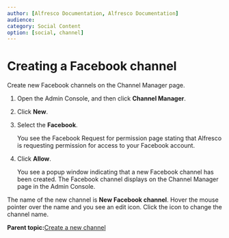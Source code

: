 ```yaml
---
author: [Alfresco Documentation, Alfresco Documentation]
audience: 
category: Social Content
option: [social, channel]
---
```


# Creating a Facebook channel

Create new Facebook channels on the Channel Manager page.

1.  Open the Admin Console, and then click **Channel Manager**.

2.  Click **New**.

3.  Select the **Facebook**.

    You see the Facebook Request for permission page stating that Alfresco is requesting permission for access to your Facebook account.

4.  Click **Allow**.

    You see a popup window indicating that a new Facebook channel has been created. The Facebook channel displays on the Channel Manager page in the Admin Console.


The name of the new channel is **New Facebook channel**. Hover the mouse pointer over the name and you see an edit icon. Click the icon to change the channel name.

**Parent topic:**[Create a new channel](../tasks/adminconsole-channelsman.md)

